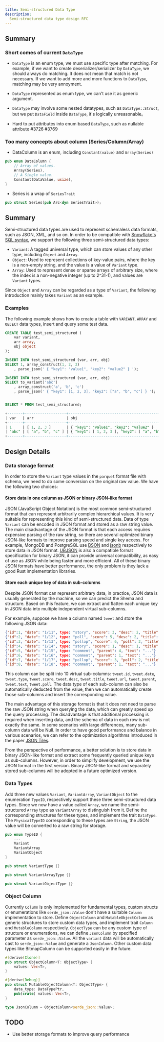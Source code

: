 ```yaml
---
title: Semi-structured Data Type
description:
  Semi-structured data type design RFC
---
```


## Summary

### Short comes of current `DataType`


- `DataType` is an enum type, we must use specific type after matching. For example, if we want to create deserializer/serializer by `DataType`, we should always do matching. It does not mean that match is not necessary. If we want to add more and more functions to `DataType`, matching may be very annoyment.

- `DataType` represented as enum type, we can't use it as generic argument.

- `DataType` may involve some nested datatypes, such as `DataType::Struct`, but we put `DataField` inside `DataType`, it's logically unreasonable。

- Hard to put attributes into enum based `DataType`, such as nullable attribute #3726 #3769

### Too many concepts about column (Series/Column/Array)

-  DataColumn is an enum, including `Constant(value)` and `Array(Series)`
```rust
pub enum DataColumn {
    // Array of values.
    Array(Series),
    // A Single value.
    Constant(DataValue, usize),
}
```

- Series is a wrap of `SeriesTrait`
```rust
pub struct Series(pub Arc<dyn SeriesTrait>);
```

## Summary

Semi-structured data types are used to represent schemaless data formats, such as JSON, XML, and so on.
In order to be compatible with [Snowflake's SQL syntax](https://docs.snowflake.com/en/sql-reference/data-types-semistructured.html), we support the following three semi-structured data types:

- `Variant`: A tagged universal type, which can store values of any other type, including `Object` and `Array`.
- `Object`: Used to represent collections of key-value pairs, where the key is a non-empty string, and the value is a value of `Variant` type.
- `Array`: Used to represent dense or sparse arrays of arbitrary size, where the index is a non-negative integer (up to 2^31-1), and values are `Variant` types.

Since `Object` and `Array` can be regarded as a type of `Variant`, the following introduction mainly takes `Variant` as an example.

### Examples

The following example shows how to create a table with `VARIANT`, `ARRAY` and `OBJECT` data types, insert and query some test data.

```sql
CREATE TABLE test_semi_structured (
    var variant,
    arr array,
    obj object
);

INSERT INTO test_semi_structured (var, arr, obj)
SELECT 1, array_construct(1, 2, 3)
    , parse_json(' { "key1": "value1", "key2": "value2" } ');

INSERT INTO test_semi_structured (var, arr, obj)
SELECT to_variant('abc')
    , array_construct('a', 'b', 'c')
    , parse_json(' { "key1": [1, 2, 3], "key2": ["a", "b", "c"] } ');


SELECT * FROM test_semi_structured;

+-------+-------------------+----------------------------------------------------+
| var   | arr               | obj                                                |
+-------+-------------------+----------------------------------------------------+
| 1     | [ 1, 2, 3 ]       | { "key1": "value1", "key2": "value2" }             |
| "abc" | [ "a", "b", "c" ] | { "key1": [ 1, 2, 3 ], "key2": [ "a", "b", "c" ] } |
+-------+-------------------+----------------------------------------------------+
```

## Design Details

### Data storage format

In order to store the `Variant` type values in the `parquet` format file with schema, we need to do some conversion on the original raw value. We have the following two choices:

#### Store data in one column as JSON or binary JSON-like format

JSON (JavaScript Object Notation) is the most common semi-structured format that can represent arbitrarily complex hierarchical values. It is very suitable for representing this kind of semi-structured data. Data of type `Variant` can be encoded in JSON format and stored as a raw string value.
The main disadvantage of the JSON format is that each access requires expensive parsing of the raw string, so there are several optimized binary JSON-like formats to improve parsing speed and single key access.
For example, MongoDB and PostgreSQL use [BSON](https://bsonspec.org/) and [jsonb](https://www.postgresql.org/docs/14/datatype-json.html) respectively to store data in JSON format.
[UBJSON](https://ubjson.org/) is also a compatible format specification for binary JSON, it can provide universal compatibility, as easy of use as JSON while being faster and more efficient.
All of these binary JSON formats have better performance, the only problem is they lack a good Rust implementation libraries.

#### Store each unique key of data in sub-columns

Despite JSON format can represent arbitrary data, in practice, JSON data is usually generated by the machine, so we can predict the Shema and structure.
Based on this feature, we can extract and flatten each unique key in JSON data into multiple independent virtual sub-columns.

For example, suppose we have a column named `tweet` and store the following JSON data:

```json
{"id":1, "date": "1/11", type: "story", "score": 3, "desc": 2, "title": "...", "url": "..."}
{"id":2, "date": "1/12", type: "poll", "score": 5, "desc": 2, "title": "..."}
{"id":3, "date": "1/13", type: "pollop", "score": 6, "poll": 2, "title": "..."}
{"id":4, "date": "1/14", type: "story", "score": 1, "desc": 1, "title": "...", "url": "..."}
{"id":5, "date": "1/15", type: "comment", "parent": 4, "text": "..."}
{"id":6, "date": "1/16", type: "comment", "parent": 1, "text": "..."}
{"id":7, "date": "1/17", type: "pollop", "score": 3, "poll": 2, "title": "..."}
{"id":8, "date": "1/18", type: "comment", "parent": 1, "text": "..."}
```

This column can be split into 10 virtual sub-columns: `tweet.id`, `tweet.date`, `tweet.type`, `tweet.score`, `tweet.desc`, `tweet.title`, `tweet.url`, `tweet.parent`, `tweet.text`, `tweet.poll`.
The data type of each sub-column can also be automatically deducted from the value, then we can automatically create those sub-columns and insert the corresponding value.

The main advantage of this storage format is that it does not need to parse the raw JSON string when querying the data, which can greatly speed up the query processing.
The disadvantage is that additional processing is required when inserting data, and the schema of data in each row is not exactly the same. In some scenarios with large differences, many sub-column data will be Null.
In order to have good performance and balance in various scenarios, we can refer to the optimization algorithms introduced in the paper [JSON Tiles](https://db.in.tum.de/people/sites/durner/papers/json-tiles-sigmod21.pdf).

From the perspective of performance, a better solution is to store data in binary JSON-like format and extract some frequently queried unique keys as sub-columns.
However, in order to simplify development, we use the JSON format in the first version.
Binary JSON-like format and separately stored sub-columns will be adopted in a future optimized version.

### Data Types

Add three new values `Variant`, `VariantArray`, `VariantObject` to the enumeration `TypeID`, respectively support these three semi-structured data types.
Since we now have a value called `Array`, we name the semi-structured `Array` type as `VariantArray` to distinguish from it.
Define the corresponding structures for these types, and implement the trait `DataType`.
The `PhysicalTypeID` corresponding to these types are `String`, the JSON value will be converted to a raw string for storage.

```rust
pub enum TypeID {
    ...
    Variant
    VariantArray
    VariantObject
}

pub struct VariantType {}

pub struct VariantArrayType {}

pub struct VariantObjectType {}

```

### Object Column

Currently `Column` is only implemented for fundamental types, custom structs or enumerations like `serde_json::Value` don't have a suitable `Column` implementation to store.
Define `ObjectColumn` and `MutableObjectColumn` as generic structures to store custom data types, and implement trait `Column` and `MutableColumn` respectively.
`ObjectType` can be any custom type of structure or enumerations, we can define `JsonColumn` by specified parameter as `serde_json::Value`.
All the `variant` data will be automatically cast to `serde_json::Value` and generate a `JsonColumn`.
Other custom data types like BitmapColumn can be supported easily in the future.

```rust
#[derive(Clone)]
pub struct ObjectColumn<T: ObjectType> {
    values: Vec<T>,
}

#[derive(Debug)]
pub struct MutableObjectColumn<T: ObjectType> {
    data_type: DataTypePtr,
    pub(crate) values: Vec<T>,
}

type JsonColumn = ObjectColumn<serde_json::Value>;

```

## TODO

- Use better storage formats to improve query performance
